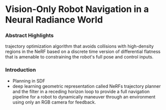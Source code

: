 # Vision-Only Robot Navigation in a Neural Radiance World

### Abstract Highlights
trajectory optimization algorithm that avoids collisions with high-density regions in the NeRF based on a discrete time version of differential flatness that is amenable to constraining the robot's full pose and control inputs.

### Introduction
- Planning in SDF
- deep learning geometric representation called NeRFs
trajectory planner and the filter in a receding horizon loop to provide a full navigation pipeline for a robot to dynamically maneuver through an environment using only an RGB camera for feedback.

### 
